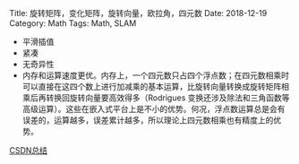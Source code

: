 Title: 旋转矩阵，变化矩阵，旋转向量，欧拉角，四元数
Date: 2018-12-19
Category: Math
Tags: Math, SLAM

* 平滑插值
* 紧凑
* 无奇异性
* 内存和运算速度更优。内存上，一个四元数只占四个浮点数；在四元数相乘时可以直接在这四个数上进行加减乘的基本运算，比旋转向量转换成旋转矩阵相乘后再转换回旋转向量要高效得多（Rodrigues 变换还涉及除法和三角函数等高级运算）。这些在嵌入式平台上是不小的优势。何况，浮点数运算总是会有误差的，运算越多，误差累计越多，所以理论上四元数相乘也有精度上的优势。

[CSDN总结](https://blog.csdn.net/EliminatedAcmer/article/details/81407176)



